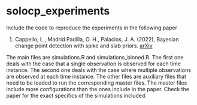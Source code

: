 # solocp_experiments
Include the code to reproduce the experiments in the following paper 

1.  Cappello, L., Madrid Padilla, O. H., Palacios, J. A. (2022), Bayesian change point detection with spike and slab priors. [arXiv](https://arxiv.org/abs/2106.10383)

The main files are simulations.R and simulations_binned.R. The first one deals with the case that a single observation is observed for each time instance. The second one deals with the case where multiple observations are observed at each time instance.  The other files are auxiliary files that need to be loaded to run the corresponding master files. The master files include more configurations than the ones include in the paper. Check the paper for the exact specifics of the simulations included. 


